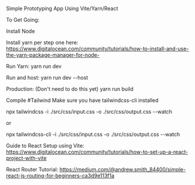 
Simple Prototyping App Using Vite/Yarn/React


To Get Going:

Install Node

Install yarn per step one here:
https://www.digitalocean.com/community/tutorials/how-to-install-and-use-the-yarn-package-manager-for-node-

Run Yarn:
yarn run dev

Run and host:
yarn run dev --host

Production: (Don't need to do this yet)
yarn run build



Compile #Tailwind
Make sure you have tailwindcss-cli installed

npx tailwindcss -i ./src/css/input.css -o ./src/css/output.css --watch

or 

npx tailwindcss-cli -i ./src/css/input.css -o ./src/css/output.css --watch



Guide to React Setup using Vite:
https://www.digitalocean.com/community/tutorials/how-to-set-up-a-react-project-with-vite




React Router Tutorial:
https://medium.com/@andrew.smith_84400/simple-react-js-routing-for-beginners-ca3d9e113f1a